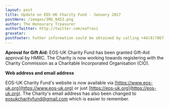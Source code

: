 ```yaml
---
layout: post
title: Update on EOS-UK Charity Fund - January 2017
postHero: /images/IMG_0453.png
author: The Honourary Treasurer
authorTwitter: http://twitter.com/eafrasi
gravatar: 
postFooter: Futher information could be obtained by calling +44(0)7867 727445 or at <a href="mailto:eosukcharityfund@gmail.com">eosukcharityfund@gmail.com</a>
---
```


**Aproval for Gift Aid:** 
EOS-UK Charity Fund has been granted Gift-Aid approval by HMRC. The Charity is now working towards registering with the Charity Commission as a Charitable Incorporated Organisation (CIO). 

**Web address and email address**

EOS-UK Charity Fund's website is now available via [https://www.eos-uk.org](https://www.eos-uk.org) or just [https://eos-uk.org](https://eos-uk.org). The Charity's email address has also been changed to <eosukcharityfund@gmail.com> which is easier to remember. 